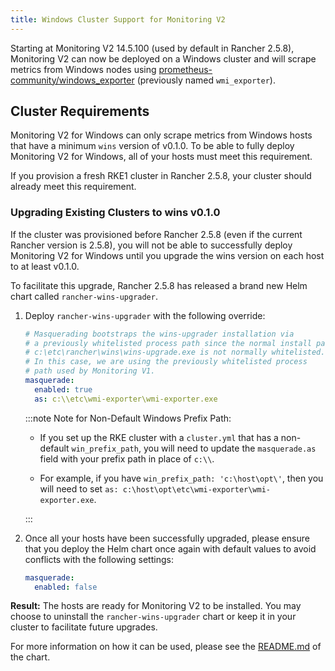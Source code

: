 ```yaml
---
title: Windows Cluster Support for Monitoring V2
---
```


<head>
  <link rel="canonical" href="https://ranchermanager.docs.rancher.com/integrations-in-rancher/monitoring-and-alerting/windows-support"/>
</head>

Starting at Monitoring V2 14.5.100 (used by default in Rancher 2.5.8), Monitoring V2 can now be deployed on a Windows cluster and will scrape metrics from Windows nodes using [prometheus-community/windows_exporter](https://github.com/prometheus-community/windows_exporter) (previously named `wmi_exporter`).

## Cluster Requirements

Monitoring V2 for Windows can only scrape metrics from Windows hosts that have a minimum `wins` version of v0.1.0.  To be able to fully deploy Monitoring V2 for Windows, all of your hosts must meet this requirement.

If you provision a fresh RKE1 cluster in Rancher 2.5.8, your cluster should already meet this requirement.

### Upgrading Existing Clusters to wins v0.1.0

If the cluster was provisioned before Rancher 2.5.8 (even if the current Rancher version is 2.5.8), you will not be able to successfully deploy Monitoring V2 for Windows until you upgrade the wins version on each host to at least v0.1.0.

To facilitate this upgrade, Rancher 2.5.8 has released a brand new Helm chart called `rancher-wins-upgrader`.

1. Deploy `rancher-wins-upgrader` with the following override:
    ```yaml
    # Masquerading bootstraps the wins-upgrader installation via
    # a previously whitelisted process path since the normal install path,
    # c:\etc\rancher\wins\wins-upgrade.exe is not normally whitelisted.
    # In this case, we are using the previously whitelisted process
    # path used by Monitoring V1.
    masquerade:
      enabled: true
      as: c:\\etc\wmi-exporter\wmi-exporter.exe
    ```
    :::note Note for Non-Default Windows Prefix Path:

    - If you set up the RKE cluster with a `cluster.yml` that has a non-default `win_prefix_path`, you will need to update the `masquerade.as` field with your prefix path in place of  `c:\\`.

    - For example, if you have `win_prefix_path: 'c:\host\opt\'`, then you will need to set `as: c:\host\opt\etc\wmi-exporter\wmi-exporter.exe`.

    :::

2. Once all your hosts have been successfully upgraded, please ensure that you deploy the Helm chart once again with default values to avoid conflicts with the following settings:
    ```yaml
    masquerade:
      enabled: false
    ```

**Result:** The hosts are ready for Monitoring V2 to be installed. You may choose to uninstall the `rancher-wins-upgrader` chart or keep it in your cluster to facilitate future upgrades.

For more information on how it can be used, please see the [README.md](https://github.com/rancher/wins/blob/master/charts/rancher-wins-upgrader/README.md) of the chart.
